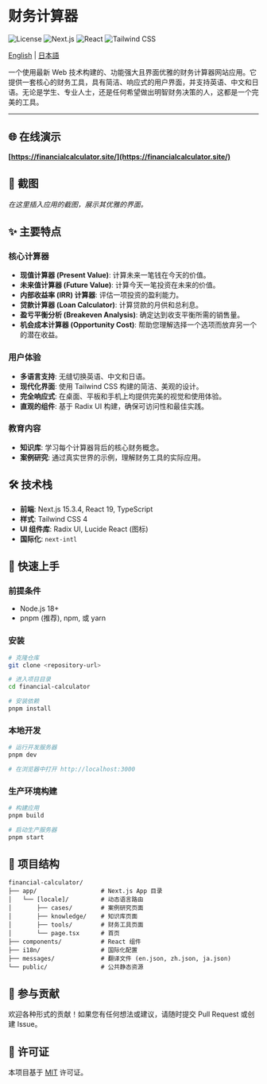 # 财务计算器

![License](https://img.shields.io/badge/license-MIT-blue.svg)
![Next.js](https://img.shields.io/badge/Next.js-15.3.4-black.svg?logo=next.js)
![React](https://img.shields.io/badge/React-19-blue.svg?logo=react)
![Tailwind CSS](https://img.shields.io/badge/Tailwind_CSS-4-38B2AC.svg?logo=tailwind-css)

[English](README.md) | [日本語](README.ja.md)

一个使用最新 Web 技术构建的、功能强大且界面优雅的财务计算器网站应用。它提供一套核心的财务工具，具有简洁、响应式的用户界面，并支持英语、中文和日语。无论是学生、专业人士，还是任何希望做出明智财务决策的人，这都是一个完美的工具。

---

## 🌐 在线演示

**[https://financialcalculator.site/](https://financialcalculator.site/)**

## 📸 截图

*在这里插入应用的截图，展示其优雅的界面。*

## ✨ 主要特点

### 核心计算器
- **现值计算器 (Present Value)**: 计算未来一笔钱在今天的价值。
- **未来值计算器 (Future Value)**: 计算今天一笔投资在未来的价值。
- **内部收益率 (IRR) 计算器**: 评估一项投资的盈利能力。
- **贷款计算器 (Loan Calculator)**: 计算贷款的月供和总利息。
- **盈亏平衡分析 (Breakeven Analysis)**: 确定达到收支平衡所需的销售量。
- **机会成本计算器 (Opportunity Cost)**: 帮助您理解选择一个选项而放弃另一个的潜在收益。

### 用户体验
- **多语言支持**: 无缝切换英语、中文和日语。
- **现代化界面**: 使用 Tailwind CSS 构建的简洁、美观的设计。
- **完全响应式**: 在桌面、平板和手机上均提供完美的视觉和使用体验。
- **直观的组件**: 基于 Radix UI 构建，确保可访问性和最佳实践。

### 教育内容
- **知识库**: 学习每个计算器背后的核心财务概念。
- **案例研究**: 通过真实世界的示例，理解财务工具的实际应用。

## 🛠️ 技术栈

- **前端**: Next.js 15.3.4, React 19, TypeScript
- **样式**: Tailwind CSS 4
- **UI 组件库**: Radix UI, Lucide React (图标)
- **国际化**: `next-intl`

## 🚀 快速上手

### 前提条件

- Node.js 18+
- pnpm (推荐), npm, 或 yarn

### 安装

```bash
# 克隆仓库
git clone <repository-url>

# 进入项目目录
cd financial-calculator

# 安装依赖
pnpm install
````

### 本地开发

```bash
# 运行开发服务器
pnpm dev

# 在浏览器中打开 http://localhost:3000
```

### 生产环境构建

```bash
# 构建应用
pnpm build

# 启动生产服务器
pnpm start
```

## 📁 项目结构

```
financial-calculator/
├── app/                  # Next.js App 目录
│   └── [locale]/         # 动态语言路由
│       ├── cases/        # 案例研究页面
│       ├── knowledge/    # 知识库页面
│       ├── tools/        # 财务工具页面
│       └── page.tsx      # 首页
├── components/           # React 组件
├── i18n/                 # 国际化配置
├── messages/             # 翻译文件 (en.json, zh.json, ja.json)
└── public/               # 公共静态资源
```

## 🤝 参与贡献

欢迎各种形式的贡献！如果您有任何想法或建议，请随时提交 Pull Request 或创建 Issue。

## 📄 许可证

本项目基于 [MIT](https://www.google.com/search?q=LICENSE) 许可证。


